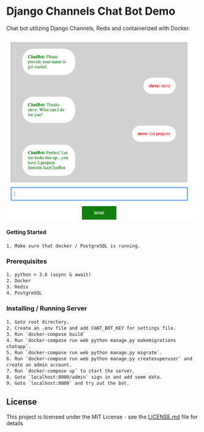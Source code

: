 # Django Channels Chat Bot Demo

Chat bot utilizing Django Channels, Redis and containerized with Docker.

![Image](chat_bot_preview.png)


#### Getting Started
```
1. Make sure that docker / PostgreSQL is running.
```

### Prerequisites
```
1. python > 3.6 (async & await)
2. Docker
3. Redis
4. PostgreSQL
```

### Installing / Running Server
```
1. Goto root directory.
2. Create an .env file and add CHAT_BOT_KEY for settings file.
3. Run `docker-compose build`
4. Run `docker-compose run web python manage.py makemigrations chatapp`.
5. Run `docker-compose run web python manage.py migrate`.
6. Run `docker-compose run web python manage.py createsuperuser` and create an admin account.
7. Run `docker-compose up` to start the server.
8. Goto `localhost:8000/admin` sign in and add some data.
9. Goto `localhost:8000` and try out the bot.
```

## License

This project is licensed under the MIT License - see the [LICENSE.md](LICENSE.md) file for details
